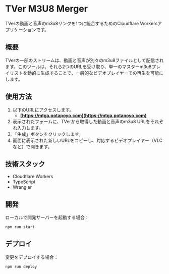 # TVer M3U8 Merger

TVerの動画と音声のm3u8リンクを1つに統合するためのCloudflare Workersアプリケーションです。

## 概要

TVerの一部のストリームは、動画と音声が別々のm3u8ファイルとして配信されます。このツールは、それら2つのURLを受け取り、単一のマスターm3u8プレイリストを動的に生成することで、一般的なビデオプレイヤーでの再生を可能にします。

## 使用方法

1.  以下のURLにアクセスします。
    - **[https://mtga.potapoyo.com](https://mtga.potapoyo.com)**
2.  表示されたフォームに、TVerから取得した動画と音声のm3u8 URLをそれぞれ入力します。
3.  「生成」ボタンをクリックします。
4.  画面に表示された新しいURLをコピーし、対応するビデオプレイヤー（VLCなど）で開きます。

## 技術スタック

- Cloudflare Workers
- TypeScript
- Wrangler

## 開発

ローカルで開発サーバーを起動する場合：

```bash
npm run start
```

## デプロイ

変更をデプロイする場合：

```bash
npm run deploy
